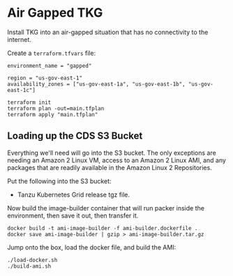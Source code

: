 # Air Gapped TKG

Install TKG into an air-gapped situation that has no connectivity to the internet.

Create a `terraform.tfvars` file:
```
environment_name = "gapped"

region = "us-gov-east-1"
availability_zones = ["us-gov-east-1a", "us-gov-east-1b", "us-gov-east-1c"]
```

```
terraform init
terraform plan -out=main.tfplan
terraform apply "main.tfplan"
```

## Loading up the CDS S3 Bucket

Everything we'll need will go into the S3 bucket.  The only exceptions are needing an Amazon 2 Linux VM, access to an Amazon 2 Linux AMI, and any packages that are readily available in the Amazon Linux 2 Repositories.

Put the following into the S3 bucket:
 * Tanzu Kubernetes Grid release tgz file.

Now build the image-builder container that will run packer inside the environment, then save it out, then transfer it.

```
docker build -t ami-image-builder -f ami-builder.dockerfile .
docker save ami-image-builder | gzip > ami-image-builder.tar.gz
```


Jump onto the box, load the docker file, and build the AMI:

```
./load-docker.sh
./build-ami.sh
```